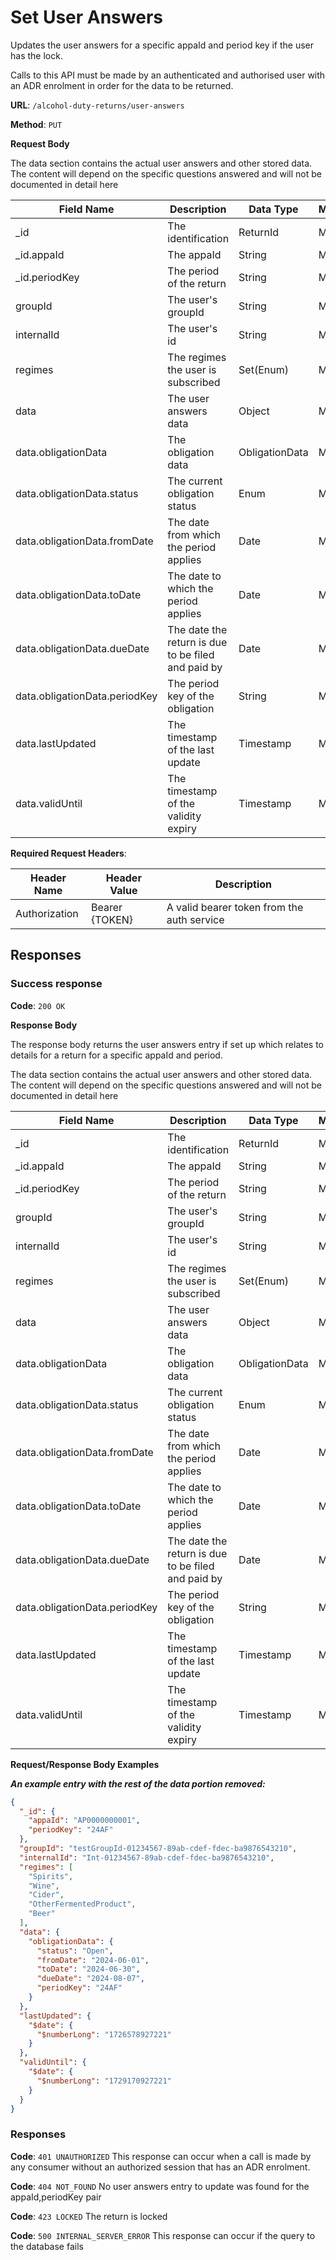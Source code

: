 # Set User Answers

Updates the user answers for a specific appaId and period key if the user has the lock.

Calls to this API must be made by an authenticated and authorised user with an ADR enrolment in order for the data to be returned.

**URL**: `/alcohol-duty-returns/user-answers`

**Method**: `PUT`

**Request Body**

The data section contains the actual user answers and other stored data. The content will depend on the specific questions answered and will not be documented in detail here

| Field Name                    | Description                                        | Data Type      | Mandatory/Optional | Notes                                             |
|-------------------------------|----------------------------------------------------|----------------|--------------------|---------------------------------------------------|
| _id                           | The identification                                 | ReturnId       | Mandatory          |                                                   |
| _id.appaId                    | The appaId                                         | String         | Mandatory          |                                                   |
| _id.periodKey                 | The period of the return                           | String         | Mandatory          | YYAM (year, 'A,' month A-L)                       |
| groupId                       | The user's groupId                                 | String         | Mandatory          |                                                   |
| internalId                    | The user's id                                      | String         | Mandatory          |                                                   |
| regimes                       | The regimes the user is subscribed                 | Set(Enum)      | Mandatory          | Beer, Cider, Wine, Spirits, OtherFermentedProduct |
| data                          | The user answers data                              | Object         | Mandatory          | 'Free form'; also contains obligations            |
| data.obligationData           | The obligation data                                | ObligationData | Mandatory          |                                                   |
| data.obligationData.status    | The current obligation status                      | Enum           | Mandatory          | Open                                              | 
| data.obligationData.fromDate  | The date from which the period applies             | Date           | Mandatory          | YYYY-MM-DD                                        |
| data.obligationData.toDate    | The date to which the period applies               | Date           | Mandatory          | YYYY-MM-DD                                        |
| data.obligationData.dueDate   | The date the return is due to be filed and paid by | Date           | Mandatory          |                                                   |
| data.obligationData.periodKey | The period key of the obligation                   | String         | Mandatory          | YYAM (year, A, month A-L)                         |
| data.lastUpdated              | The timestamp of the last update                   | Timestamp      | Mandatory          | value inside $date.$numberLong                    |
| data.validUntil               | The timestamp of the validity expiry               | Timestamp      | Mandatory          | value inside $date.$numberLong                    |

**Required Request Headers**:

| Header Name   | Header Value   | Description                                |
|---------------|----------------|--------------------------------------------|
| Authorization | Bearer {TOKEN} | A valid bearer token from the auth service |

## Responses

### Success response

**Code**: `200 OK`

**Response Body**

The response body returns the user answers entry if set up which relates to details for a return for a specific appaId and period.

The data section contains the actual user answers and other stored data. The content will depend on the specific questions answered and will not be documented in detail here

| Field Name                    | Description                                        | Data Type      | Mandatory/Optional | Notes                                             |
|-------------------------------|----------------------------------------------------|----------------|--------------------|---------------------------------------------------|
| _id                           | The identification                                 | ReturnId       | Mandatory          |                                                   |
| _id.appaId                    | The appaId                                         | String         | Mandatory          |                                                   |
| _id.periodKey                 | The period of the return                           | String         | Mandatory          | YYAM (year, 'A,' month A-L)                       |
| groupId                       | The user's groupId                                 | String         | Mandatory          |                                                   |
| internalId                    | The user's id                                      | String         | Mandatory          |                                                   |
| regimes                       | The regimes the user is subscribed                 | Set(Enum)      | Mandatory          | Beer, Cider, Wine, Spirits, OtherFermentedProduct |
| data                          | The user answers data                              | Object         | Mandatory          | 'Free form'; also contains obligations            |
| data.obligationData           | The obligation data                                | ObligationData | Mandatory          |                                                   |
| data.obligationData.status    | The current obligation status                      | Enum           | Mandatory          | Open                                              | 
| data.obligationData.fromDate  | The date from which the period applies             | Date           | Mandatory          | YYYY-MM-DD                                        |
| data.obligationData.toDate    | The date to which the period applies               | Date           | Mandatory          | YYYY-MM-DD                                        |
| data.obligationData.dueDate   | The date the return is due to be filed and paid by | Date           | Mandatory          |                                                   |
| data.obligationData.periodKey | The period key of the obligation                   | String         | Mandatory          | YYAM (year, A, month A-L)                         |
| data.lastUpdated              | The timestamp of the last update                   | Timestamp      | Mandatory          | value inside $date.$numberLong                    |
| data.validUntil               | The timestamp of the validity expiry               | Timestamp      | Mandatory          | value inside $date.$numberLong                    |


**Request/Response Body Examples**

***An example entry with the rest of the data portion removed:***

```json
{
  "_id": {
    "appaId": "AP0000000001",
    "periodKey": "24AF"
  },
  "groupId": "testGroupId-01234567-89ab-cdef-fdec-ba9876543210",
  "internalId": "Int-01234567-89ab-cdef-fdec-ba9876543210",
  "regimes": [
    "Spirits",
    "Wine",
    "Cider",
    "OtherFermentedProduct",
    "Beer"
  ],
  "data": {
    "obligationData": {
      "status": "Open",
      "fromDate": "2024-06-01",
      "toDate": "2024-06-30",
      "dueDate": "2024-08-07",
      "periodKey": "24AF"
    }
  },
  "lastUpdated": {
    "$date": {
      "$numberLong": "1726578927221"
    }
  },
  "validUntil": {
    "$date": {
      "$numberLong": "1729170927221"
    }
  }
}
```

### Responses
**Code**: `401 UNAUTHORIZED`
This response can occur when a call is made by any consumer without an authorized session that has an ADR enrolment.

**Code**: `404 NOT_FOUND`
No user answers entry to update was found for the appaId,periodKey pair

**Code**: `423 LOCKED`
The return is locked

**Code**: `500 INTERNAL_SERVER_ERROR`
This response can occur if the query to the database fails